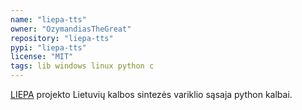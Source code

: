 ```yaml
---
name: "liepa-tts"
owner: "OzymandiasTheGreat"
repository: "liepa-tts"
pypi: "liepa-tts"
license: "MIT"
tags: lib windows linux python c
---
```

[LIEPA](https://raštija.lt/liepa/) projekto Lietuvių
kalbos sintezės variklio sąsaja python kalbai.
